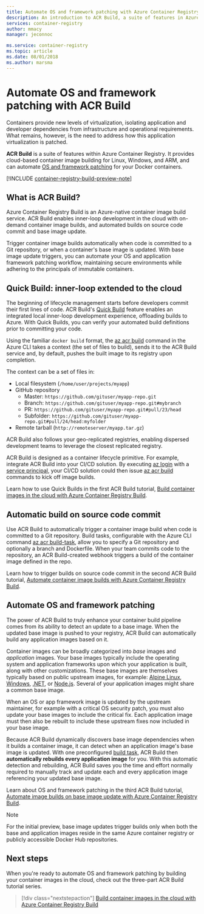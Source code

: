 ```yaml
---
title: Automate OS and framework patching with Azure Container Registry Build (ACR Build)
description: An introduction to ACR Build, a suite of features in Azure Container Registry that provides secure, automated container image build and patching in the cloud.
services: container-registry
author: mmacy
manager: jeconnoc

ms.service: container-registry
ms.topic: article
ms.date: 08/01/2018
ms.author: marsma
---
```


# Automate OS and framework patching with ACR Build

Containers provide new levels of virtualization, isolating application and developer dependencies from infrastructure and operational requirements. What remains, however, is the need to address how this application virtualization is patched.

**ACR Build** is a suite of features within Azure Container Registry. It provides cloud-based container image building for Linux, Windows, and ARM, and can automate [OS and framework patching](#automate-os-and-framework-patching) for your Docker containers.

[!INCLUDE [container-registry-build-preview-note](../../includes/container-registry-build-preview-note.md)]

## What is ACR Build?

Azure Container Registry Build is an Azure-native container image build service. ACR Build enables inner-loop development in the cloud with on-demand container image builds, and automated builds on source code commit and base image update.

Trigger container image builds automatically when code is committed to a Git repository, or when a container's base image is updated. With base image update triggers, you can automate your OS and application framework patching workflow, maintaining secure environments while adhering to the principals of immutable containers.

## Quick Build: inner-loop extended to the cloud

The beginning of lifecycle management starts before developers commit their first lines of code. ACR Build's [Quick Build](container-registry-tutorial-quick-build.md) feature enables an integrated local inner-loop development experience, offloading builds to Azure. With Quick Builds, you can verify your automated build definitions prior to committing your code.

Using the familiar `docker build` format, the [az acr build][az-acr-build] command in the Azure CLI takes a context (the set of files to build), sends it to the ACR Build service and, by default, pushes the built image to its registry upon completion.

The context can be a set of files in:

* Local filesystem (`/home/user/projects/myapp`)
* GitHub repository
  * Master: `https://github.com/gituser/myapp-repo.git`
  * Branch: `https://github.com/gituser/myapp-repo.git#mybranch`
  * PR: `https://github.com/gituser/myapp-repo.git#pull/23/head`
  * Subfolder: `https://github.com/gituser/myapp-repo.git#pull/24/head:myfolder`
* Remote tarball (`http://remoteserver/myapp.tar.gz`)

ACR Build also follows your geo-replicated registries, enabling dispersed development teams to leverage the closest replicated registry.

ACR Build is designed as a container lifecycle primitive. For example, integrate ACR Build into your CI/CD solution. By executing [az login][az-login] with a [service principal][az-login-service-principal], your CI/CD solution could then issue [az acr build][az-acr-build] commands to kick off image builds.

Learn how to use Quick Builds in the first ACR Build tutorial, [Build container images in the cloud with Azure Container Registry Build](container-registry-tutorial-quick-build.md).

## Automatic build on source code commit

Use ACR Build to automatically trigger a container image build when code is committed to a Git repository. Build tasks, configurable with the Azure CLI command [az acr build-task][az-acr-build-task], allow you to specify a Git repository and optionally a branch and Dockerfile. When your team commits code to the repository, an ACR Build-created webhook triggers a build of the container image defined in the repo.

Learn how to trigger builds on source code commit in the second ACR Build tutorial, [Automate container image builds with Azure Container Registry Build](container-registry-tutorial-build-task.md).

## Automate OS and framework patching

The power of ACR Build to truly enhance your container build pipeline comes from its ability to detect an update to a base image. When the updated base image is pushed to your registry, ACR Build can automatically build any application images based on it.

Container images can be broadly categorized into *base* images and *application* images. Your base images typically include the operating system and application frameworks upon which your application is built, along with other customizations. These base images are themselves typically based on public upstream images, for example: [Alpine Linux][base-alpine], [Windows][base-windows], [.NET][base-dotnet], or [Node.js][base-node]. Several of your application images might share a common base image.

When an OS or app framework image is updated by the upstream maintainer, for example with a critical OS security patch, you must also update your base images to include the critical fix. Each application image must then also be rebuilt to include these upstream fixes now included in your base image.

Because ACR Build dynamically discovers base image dependencies when it builds a container image, it can detect when an application image's base image is updated. With one preconfigured [build task](container-registry-tutorial-base-image-update.md#create-build-task), ACR Build then **automatically rebuilds every application image** for you. With this automatic detection and rebuilding, ACR Build saves you the time and effort normally required to manually track and update each and every application image referencing your updated base image.

Learn about OS and framework patching in the third ACR Build tutorial, [Automate image builds on base image update with Azure Container Registry Build](container-registry-tutorial-base-image-update.md).

> [!NOTE]
> For the initial preview, base image updates trigger builds only when both the base and application images reside in the same Azure container registry or publicly accessible Docker Hub repositories.

## Next steps

When you're ready to automate OS and framework patching by building your container images in the cloud, check out the three-part ACR Build tutorial series.

> [!div class="nextstepaction"]
> [Build container images in the cloud with Azure Container Registry Build](container-registry-tutorial-quick-build.md)

<!-- LINKS - External -->
[base-alpine]: https://hub.docker.com/_/alpine/
[base-dotnet]: https://hub.docker.com/r/microsoft/dotnet/
[base-node]: https://hub.docker.com/_/node/
[base-windows]: https://hub.docker.com/r/microsoft/nanoserver/
[sample-archive]: https://github.com/Azure-Samples/acr-build-helloworld-node/archive/master.zip

<!-- LINKS - Internal -->
[azure-cli]: /cli/azure/install-azure-cli
[az-acr-build]: /cli/azure/acr#az-acr-build
[az-acr-build-task]: /cli/azure/acr#az-acr-build-task
[az-login]: /cli/azure/reference-index#az-login
[az-login-service-principal]: /cli/azure/authenticate-azure-cli#log-in-with-a-service-principal

<!-- IMAGES -->
[quick-build-01-fork]: ./media/container-registry-tutorial-quick-build/quick-build-01-fork.png
[quick-build-02-browser]: ./media/container-registry-tutorial-quick-build/quick-build-02-browser.png

